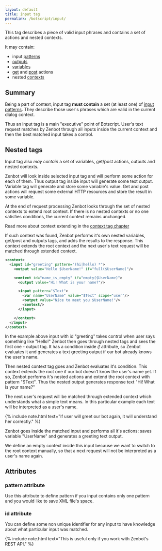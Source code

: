 ```yaml
---
layout: default
title: input tag
permalink: /botscript/input/
---
```


This tag describes a piece of valid input phrases and contains a set of actions and nested contexts.

It may contain:

- input [patterns](/boscript/pattern/)
- [outputs](/botscript/output/)
- [variables](/botscript/var/)
- [get](/botscript/get/) and [post](/botscript/post/) actions
- nested [contexts](/botscript/context/)

## Summary
Being a part of context, input tag **must contain** a set (at least one) of [input patterns](/boscript/pattern/).
They describe those user\'s phrases which are valid in the current dialog context.

Thus an input tag is a main "executive" point of Botscript.
User\'s text request matches by Zenbot through all inputs inside the current context and then the best matched input takes a control.

## Nested tags
Input tag also _may contain_ a set of variables, get/post actions, outputs and nested contexts.

Zenbot will look inside selected input tag and will perform some action for each of them.
Thus output tag inside input will generate some text output.
Variable tag will generate and store some variable\'s value.
Get and post actions will request some external HTTP resources and store the result in some variable.

At the end of request processing Zenbot looks through the set of nested contexts to extend root context.
If there is no nested contexts or no one satisfies conditions, the current context remains unchanged.

Read more about context extending in the [context tag chapter](/botscript/context/)

If such context was found, Zenbot performs it\'s own nested variables, get/post and outputs tags, and adds the results to the response.
This context extends the root context and the next user\'s text request will be matched through extended context.

```xml
<context>
  <input id="greeting" pattern="(hi|hello) *">
    <output value="Hello $UserName!" if="full($UserName)"/>

    <context id="name_is_empty" if="empty($UserName)">
      <output value="Hi! What is your name?"/>

      <input pattern="$Text">
        <var name="UserName" value="$Text" scope="user"/>
        <output value="Nice to meet you $UserName!"/>
        <context/>
      </input>

    </context>
  </input>
</context>
```

In the example above input with id "greeting" takes control when user says something like "Hello!"
Zenbot then goes through nested tags and sees the first one - output tag.
It has a condition inside _if_ attribute, so Zenbot evaluates it and generates a text greeting output if our bot already knows the user\'s name.

Then nested context tag goes and Zenbot evaluates it\'s condition.
This context extends the root one if our bot doesn\'t know the user\'s name yet.
If so, Zenbot performs it\'s nested actions and extend the root context with pattern "$Text".
Thus the nested output generates response text "Hi! What is your name?"

The next user\'s request will be matched through extended context which understands what a simple text means.
In this particular example each text will be interpreted as a user\'s name.

{% include note.html text="If user will greet our bot again, it will understand her correctly." %}

Zenbot goes inside the matched input and performs all it\'s actions: saves variable "UserName" and generates a greeting text output.

We define an empty context inside this input because we want to switch to the root context manually, so that a next request will not be interpreted as a user\'s name again.

## Attributes

### **pattern** attribute
Use this attribute to define pattern if you input contains only one pattern and you would like to save XML file\'s space.

### **id** attribute
You can define some non unique identifier for any input to have knowledge about what particular input was matched.

{% include note.html text="This is useful only if you work with Zenbot's REST API." %}
